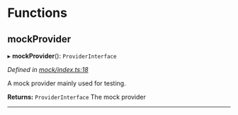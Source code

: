 

# Functions

<a id="mockprovider"></a>

##  mockProvider

▸ **mockProvider**(): `ProviderInterface`

*Defined in [mock/index.ts:18](https://github.com/polkadot-js/api/blob/f31c35e/packages/rpc-provider/src/mock/index.ts#L18)*

A mock provider mainly used for testing.

**Returns:** `ProviderInterface`
The mock provider

___

